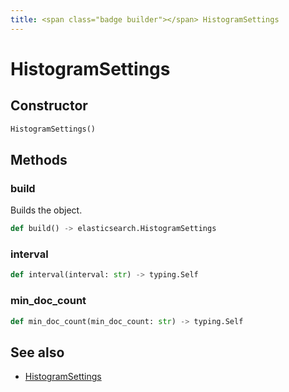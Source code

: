 ```yaml
---
title: <span class="badge builder"></span> HistogramSettings
---
```

# <span class="badge builder"></span> HistogramSettings

## Constructor

```python
HistogramSettings()
```
## Methods

### <span class="badge object-method"></span> build

Builds the object.

```python
def build() -> elasticsearch.HistogramSettings
```

### <span class="badge object-method"></span> interval

```python
def interval(interval: str) -> typing.Self
```

### <span class="badge object-method"></span> min_doc_count

```python
def min_doc_count(min_doc_count: str) -> typing.Self
```

## See also

 * <span class="badge object-type-class"></span> [HistogramSettings](./object-HistogramSettings.md)
